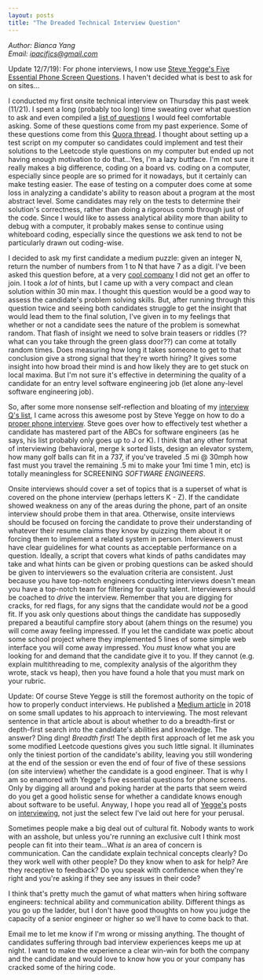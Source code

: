 ```yaml
---
layout: posts
title: "The Dreaded Technical Interview Question"
---
```

*Author: Bianca Yang*<br>
*Email: <a href="mailto:ipacifics@gmail.com?subject=Hello from the XDRT Blog">ipacifics@gmail.com</a>*<br>

Update 12/7/19): For phone interviews, I now use
[Steve Yegge's Five Essential Phone Screen Questions](https://sites.google.com/site/steveyegge2/five-essential-phone-screen-questions). I haven't decided
what is best to ask for on sites...

I conducted my first onsite technical interview on Thursday this past week
(11/21).
I spent a long (probably too long) time sweating over what question to ask and
even compiled a [list of questions](../../../interview.txt) I would feel
comfortable asking. Some of these questions come from my past experience.
Some of these questions come from this [Quora thread](https://www.quora.com/What-are-the-best-programming-interview-questions-youve-ever-asked-or-been-asked?share=1).
I thought about setting up a test script on my computer so candidates could
implement and test their solutions to the Leetcode style questions on my
computer but ended up not having enough motivation to do that...Yes, I'm a
lazy buttface. I'm not sure it really makes a big difference, coding on a
board vs. coding on a computer, especially since people are so primed for
it nowadays, but it certainly can make testing easier. The ease of testing
on a computer does come at some loss in analyzing a candidate's ability to
reason about a program at the most abstract level. Some candidates may rely
on the tests to determine their solution's correctness, rather than doing a
rigorous comb through just of the code. Since I would like to assess
analytical ability more than ability to debug with a computer, it probably
makes sense to continue using whiteboard coding, especially since the
questions we ask tend to not be particularly drawn out coding-wise.

I decided to ask my first candidate a medium puzzle: given an integer N,
return the number of numbers from 1 to N that have 7 as a digit. I've been
asked this question before, at a very [cool company](http://matician.com) I
did not get an offer to join. I took a *lot* of hints, but I came up with a
very compact and clean solution within 30 min max. I thought this question
would be a good way to assess the candidate's problem solving skills. But,
after running through this question twice and seeing both candidates struggle
to get the insight that would lead them to the final solution, I've given in
to my feelings that whether or not a candidate sees the nature of the problem
is somewhat random. That flash of insight we need to solve brain teasers
or riddles (??what can you take through the green glass door??) can come at
totally random times. Does measuring how long it takes someone to get to
that conclusion give a strong signal that they're worth hiring? It gives some
insight into how broad their mind is and how likely they are to get stuck on
local maxima. But I'm not sure it's effective in determining the quality of a
candidate for an entry level software engineering job (let alone any-level
software engineering job).

So, after some more nonsense self-reflection and bloating of my
[interview Q's list](../../../interview.html), I came across this awesome post
by Steve Yegge on how to do a [proper phone interview](https://sites.google.com/site/steveyegge2/five-essential-phone-screen-questions).
Steve goes over how to effectively test whether a candidate has mastered part
of the ABCs for software engineers (as he says, his list probably only goes up
to J or K). I think that any other format of interviewing (behavioral, merge
k sorted lists, design an elevator system, how many golf balls can fit in a
737, if you've traveled .5 mi @ 30mph how fast must you travel the remaining
.5 mi to make your 1mi time 1 min, etc) is totally meaningless for SCREENING
*SOFTWARE ENGINEERS*.

Onsite interviews should cover a set of topics that is a superset of what is
covered on the phone interview (perhaps letters K - Z). If the candidate
showed weakness on any of the areas during the phone, part of an onsite
interview should probe them in that area. Otherwise, onsite interviews should
be focused on forcing the candidate to prove their understanding of whatever
their resume claims they know by quizzing them about it or forcing them to
implement a related system in person. Interviewers must have clear guidelines
for what counts as acceptable performance on a question. Ideally, a script
that covers what kinds of paths candidates may take and what hints can be
given or probing questions can be asked should be given to interviewers so
the evaluation criteria are consistent. Just because you have top-notch
engineers conducting interviews doesn't mean you have a top-notch team for
filtering for quality talent. Interviewers should be coached to *drive* the
interview. Remember that you are digging for cracks, for red flags, for any
signs that the candidate would *not* be a good fit. If you ask only questions
about things the candidate has supposedly prepared a beautiful campfire
story about (ahem things on the resume) you will come away feeling impressed.
If you let the candidate wax poetic about some school project where they
implemented 5 lines of some simple web interface you will come away impressed.
You *must* know what you are looking for and demand that the candidate give
it to you. If they cannot (e.g. explain multithreading to me, complexity
analysis of the algorithm they wrote, stack vs heap), then you have found a
hole that you must mark on your rubric.

Update: Of course Steve Yegge is still the foremost authority on the topic of
how to properly conduct interviews. He published a [Medium article](https://medium.com/@steve.yegge/get-that-job-at-grab-eea6de1d8421)
in 2018 on some small updates to his approach to interviewing. The most
relevant sentence in that article about is about whether to do a breadth-first
or depth-first search into the candidate's abilities and knowledge. The
answer? Ding ding! _Breadth first_! The depth first approach of let me ask you
some modified Leetcode questions gives you such little signal. It illuminates
only the tiniest portion of the candidate's ability, leaving you still
wondering at the end of the session or even the end of four of five of these
sessions (on site interview) whether the candidate is a good engineer. That is
why I am so enamored with Yegge's five essential questions for phone screens.
Only by digging all around and poking harder at the parts that seem weird do
you get a good holistic sense for whether a candidate knows enough about
software to be useful. Anyway, I hope you read all of [Yegge's](https://steve-yegge.blogspot.com/2008/03/get-that-job-at-google.html)
posts on [interviewing](https://steve-yegge.blogspot.com/2006/03/truth-about-interviewing.html), not just the select few I've laid out here for your
perusal.

Sometimes people make a big deal out of cultural fit. Nobody wants to work
with an asshole, but unless you're running an exclusive cult I think most
people can fit into their team...What *is* an area of concern is
communication. Can the candidate explain technical concepts clearly? Do they
work well with other people? Do they know when to ask for help? Are they
receptive to feedback? Do you speak with confidence when they're right and
you're asking if they see any issues in their code?

I think that's pretty much the gamut of what matters when hiring software
engineers: technical ability and communication ability. Different things as
you go up the ladder, but I don't have good thoughts on how you judge the
capacity of a senior engineer or higher so we'll have to come back to that.

Email me to let me know if I'm wrong or missing anything. The thought of
candidates suffering through bad interview experiences keeps me up at night. I
want to make the experience a clear win-win for both the company and the
candidate and would love to know how you or your company has cracked some of
the hiring code.
